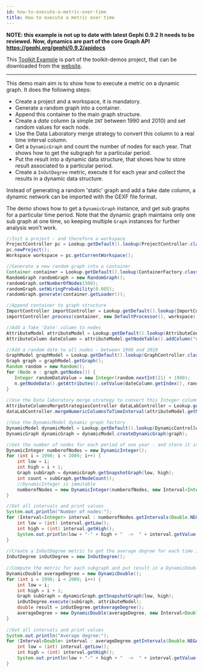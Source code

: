 ```yaml
---
id: how-to-execute-a-metric-over-time
title: How to execute a metric over time
---
```


**NOTE: this example is not up to date with latest Gephi 0.9.2 It needs to be reviewed. Now, dynamics are part of the core Graph API https://gephi.org/gephi/0.9.2/apidocs**

This [Toolkit Example](/Toolkit/how-to-build-the-toolkit) is part of the toolkit-demos project, that can be downloaded from the [website](http://gephi.org/toolkit).

***

This demo main aim is to show how to execute a metric on a dynamic graph. It does the following steps:

* Create a project and a workspace, it is mandatory.
* Generate a random graph into a container.
* Append this container to the main graph structure.
* Create a *date* column (a simple `INT` between 1990 and 2010) and set random values for each node.
* Use the Data Laboratory merge strategy to convert this column to a real time interval column.
* Get a `DynamicGraph` and count the number of nodes for each year. That shows how to get the subgraph for a particular period.
* Put the result into a dynamic data structure, that shows how to store result associated to a particular period.
* Create a `InOutDegree` metric, execute it for each year and collect the results in a dynamic data structure.

Instead of generating a random 'static' graph and add a fake date column, a dynamic network can be imported with the GEXF file format.

The demo shows how to get a `DynamicGraph` instance, and get sub graphs for a particular time period. Note that the dynamic graph maintains only one sub graph at one time, so keeping multiple `Graph` instances for further analysis won't work.

```java
//Init a project - and therefore a workspace
ProjectController pc = Lookup.getDefault().lookup(ProjectController.class);
pc.newProject();
Workspace workspace = pc.getCurrentWorkspace();

//Generate a new random graph into a container
Container container = Lookup.getDefault().lookup(ContainerFactory.class).newContainer();
RandomGraph randomGraph = new RandomGraph();
randomGraph.setNumberOfNodes(500);
randomGraph.setWiringProbability(0.005);
randomGraph.generate(container.getLoader());

//Append container to graph structure
ImportController importController = Lookup.getDefault().lookup(ImportController.class);
importController.process(container, new DefaultProcessor(), workspace);

//Add a fake 'Date' column to nodes
AttributeModel attributeModel = Lookup.getDefault().lookup(AttributeController.class).getModel();
AttributeColumn dateColumn = attributeModel.getNodeTable().addColumn("date", AttributeType.INT);

//Add a random date to all nodes - between 1990 and 2010
GraphModel graphModel = Lookup.getDefault().lookup(GraphController.class).getModel();
Graph graph = graphModel.getGraph();
Random random = new Random();
for (Node n : graph.getNodes()) {
   Integer randomDataValue = new Integer(random.nextInt(21) + 1990);
   n.getNodeData().getAttributes().setValue(dateColumn.getIndex(), randomDataValue);
}
 
//Use the Data laboratory merge strategy to convert this Integer column to the TimeInterval column
AttributeColumnsMergeStrategiesController dataLabController = Lookup.getDefault().lookup(AttributeColumnsMergeStrategiesController.class);
dataLabController.mergeNumericColumnsToTimeInterval(attributeModel.getNodeTable(), dateColumn, null, 1990, 2010);

//Use the DynamicModel dynamic graph factory
DynamicModel dynamicModel = Lookup.getDefault().lookup(DynamicController.class).getModel();
DynamicGraph dynamicGraph = dynamicModel.createDynamicGraph(graph);

//Get the number of nodes for each period of one year - and store it in a proper data structure
DynamicInteger numberofNodes = new DynamicInteger();
for (int i = 1990; i < 2009; i++) {
    int low = i;
    int high = i + 1;
    Graph subGraph = dynamicGraph.getSnapshotGraph(low, high);
    int count = subGraph.getNodeCount();
    //DynamicInteger is immutable
    numberofNodes = new DynamicInteger(numberofNodes, new Interval<Integer>(low, high, count));
}

//Get all intervals and print values
System.out.println("Number of nodes:");
for (Interval<Integer> interval : numberofNodes.getIntervals(Double.NEGATIVE_INFINITY, Double.POSITIVE_INFINITY)) {
    int low = (int) interval.getLow();
    int high = (int) interval.getHigh();
    System.out.println(low + "-" + high + "  ->  " + interval.getValue());
}
 
//Create a InOutDegree metric to get the average degree for each time interval
InOutDegree inOutDegree = new InOutDegree();
 
//Compute the metric for each subgraph and put result in a DynamicDouble
DynamicDouble averageDegree = new DynamicDouble();
for (int i = 1990; i < 2009; i++) {
    int low = i;
    int high = i + 1;
    Graph subGraph = dynamicGraph.getSnapshotGraph(low, high);
    inOutDegree.execute(subGraph, attributeModel);
    double result = inOutDegree.getAverageDegree();
    averageDegree = new DynamicDouble(averageDegree, new Interval<Double>(low, high, result));
}
 
//Get all intervals and print values
System.out.println("Average degree:");
for (Interval<Double> interval : averageDegree.getIntervals(Double.NEGATIVE_INFINITY, Double.POSITIVE_INFINITY)) {
    int low = (int) interval.getLow();
    int high = (int) interval.getHigh();
    System.out.println(low + "-" + high + "  ->  " + interval.getValue());
}
```